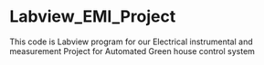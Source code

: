 # Labview_EMI_Project
This code is Labview program for our Electrical instrumental and measurement Project for Automated Green house control system

